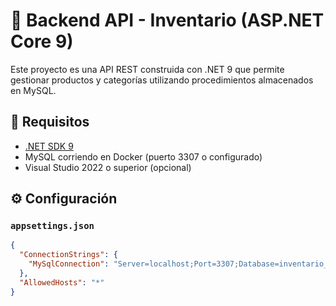 # 🚀 Backend API - Inventario (ASP.NET Core 9)

Este proyecto es una API REST construida con .NET 9 que permite gestionar productos y categorías utilizando procedimientos almacenados en MySQL.

## 🔧 Requisitos

- [.NET SDK 9](https://dotnet.microsoft.com/en-us/download/dotnet/9.0)
- MySQL corriendo en Docker (puerto 3307 o configurado)
- Visual Studio 2022 o superior (opcional)

## ⚙️ Configuración

### `appsettings.json`

```json
{
  "ConnectionStrings": {
    "MySqlConnection": "Server=localhost;Port=3307;Database=inventario_db;Uid=admin;Pwd=contrasenia;"
  },
  "AllowedHosts": "*"
}

